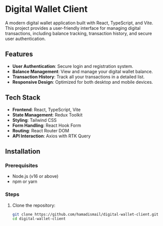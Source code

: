 # Digital Wallet Client

A modern digital wallet application built with React, TypeScript, and Vite. This project provides a user-friendly interface for managing digital transactions, including balance tracking, transaction history, and secure user authentication.

## Features

- **User Authentication**: Secure login and registration system.
- **Balance Management**: View and manage your digital wallet balance.
- **Transaction History**: Track all your transactions in a detailed list.
- **Responsive Design**: Optimized for both desktop and mobile devices.

## Tech Stack

- **Frontend**: React, TypeScript, Vite
- **State Management**: Redux Toolkit
- **Styling**: Tailwind CSS
- **Form Handling**: React Hook Form
- **Routing**: React Router DOM
- **API Interaction**: Axios with RTK Query

## Installation

### Prerequisites

- Node.js (v16 or above)
- npm or yarn

### Steps

1. Clone the repository:

   ```bash
   git clone https://github.com/hamadismail/digital-wallet-client.git
   cd digital-wallet-client
